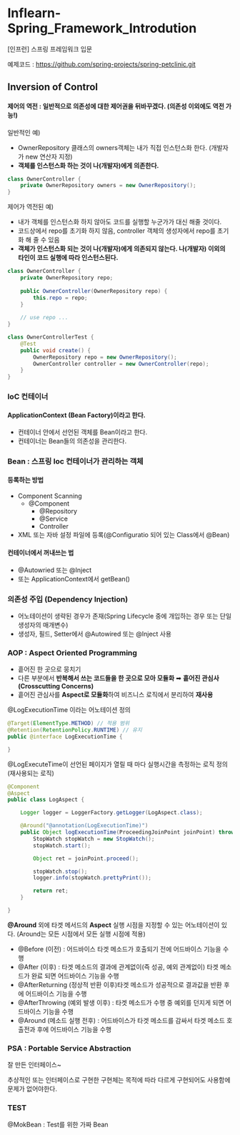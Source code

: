 

# Inflearn-Spring_Framework_Introdution

[인프런] 스프링 프레임워크 입문

예제코드 : https://github.com/spring-projects/spring-petclinic.git



## Inversion of Control 

#### 제어의 역전 : 일반적으로 의존성에 대한 제어권을 뒤바꾸겠다. (의존성 이외에도 역전 가능!)

일반적인 예) 

- OwnerRepository 클래스의 owners객체는 내가 직접 인스턴스화 한다. (개발자가 new 연산자 지정)
- **객체를 인스턴스화 하는 것이 나(개발자)에게 의존한다.**

```java
class OwnerController {
	private OwnerRepository owners = new OwnerRepository();
}
```

제어가 역전된 예) 

- 내가 객체를 인스턴스화 하지 않아도 코드를 실행할 누군가가 대신 해줄 것이다.
- 코드상에서 repo를 초기화 하지 않음, controller 객체의 생성자에서 repo를 초기화 해 줄 수 있음
- **객체가 인스턴스화 되는 것이 나(개발자)에게 의존되지 않는다. 나(개발자) 이외의 타인이 코드 실행에 따라 인스턴스된다.**

```java
class OwnerController {
	private OwnerRepository repo;
    
    public OwnerController(OwnerRepository repo) {
        this.repo = repo;
    }
    
    // use repo ...
}

class OwnerControllerTest {
    @Test
    public void create() {
        OwnerRepository repo = new OwnerRepository();
        OwnerController controller = new OwnerController(repo);
    }
}
```



### IoC 컨테이너

#### ApplicationContext (Bean Factory)이라고 한다.

- 컨테이너 안에서 선언된 객체를 Bean이라고 한다.
- 컨테이너는 Bean들의 의존성을 관리한다.



### Bean : 스프링 Ioc 컨테이너가 관리하는 객체

#### 등록하는 방법 

- Component Scanning
  - @Component
    - @Repository
    - @Service
    - Controller
- XML 또는 자바 설정 파일에 등록(@Configuratio 되어 있는 Class에서  @Bean)

#### 컨테이너에서 꺼내쓰는 법

- @Autowried 또는 @Inject
- 또는 ApplicationContext에서 getBean()



### 의존성 주입 (Dependency Injection)

- 어노테이션이 생략된 경우가 존재(Spring Lifecycle 중에 개입하는 경우 또는 단일 생성자의 매개변수)
- 생성자, 필드, Setter에서 @Autowired 또는 @Inject 사용



### AOP : Aspect Oriented Programming

- 흩어진 한 곳으로 뭉치기
- 다른 부분에서 **반복해서 쓰는 코드들을 한 곳으로 모아 모듈화** ➡ **흩어진 관심사(Crosscutting Concerns)**
- 흩어진 관심사를 **Aspect로 모듈화**하여 비즈니스 로직에서 분리하여 **재사용**



@LogExecutionTime 이라는 어노테이션 정의

```java
@Target(ElementType.METHOD) // 적용 범위
@Retention(RetentionPolicy.RUNTIME) // 유지
public @interface LogExecutionTime {

}
```

@LogExecuteTime이 선언된 페이지가 열릴 때 마다 실행시간을 측정하는 로직 정의(재사용되는 로직)

```java
@Component
@Aspect
public class LogAspect {

	Logger logger = LoggerFactory.getLogger(LogAspect.class);

	@Around("@annotation(LogExecutionTime)")
	public Object logExecutionTime(ProceedingJoinPoint joinPoint) throws Throwable {
		StopWatch stopWatch = new StopWatch();
		stopWatch.start();

		Object ret = joinPoint.proceed();

		stopWatch.stop();
		logger.info(stopWatch.prettyPrint());

		return ret;
	}

}
```

**@Around** 외에 타겟 메서드의 **Aspect** 실행 시점을 지정할 수 있는 어노테이션이 있다. 
(Around는 모든 시점에서 모든 실행 시점에 적용)

- @Before (이전) : 어드바이스 타겟 메소드가 호출되기 전에 어드바이스 기능을 수행
- @After (이후) : 타겟 메소드의 결과에 관계없이(즉 성공, 예외 관계없이) 타겟 메소드가 완료 되면 어드바이스 기능을 수행
- @AfterReturning (정상적 반환 이후)타겟 메소드가 성공적으로 결과값을 반환 후에 어드바이스 기능을 수행
- @AfterThrowing (예외 발생 이후) : 타겟 메소드가 수행 중 예외를 던지게 되면 어드바이스 기능을 수행
- @Around (메소드 실행 전후) : 어드바이스가 타겟 메소드를 감싸서 타겟 메소드 호출전과 후에 어드바이스 기능을 수행



### PSA : Portable Service Abstraction

잘 만든 인터페이스~

추상적인 또는 인터페이스로 구현한 구현체는 목적에 따라 다르게 구현되어도 사용함에 문제가 없어야한다.



### TEST

@MokBean : Test를 위한 가짜 Bean